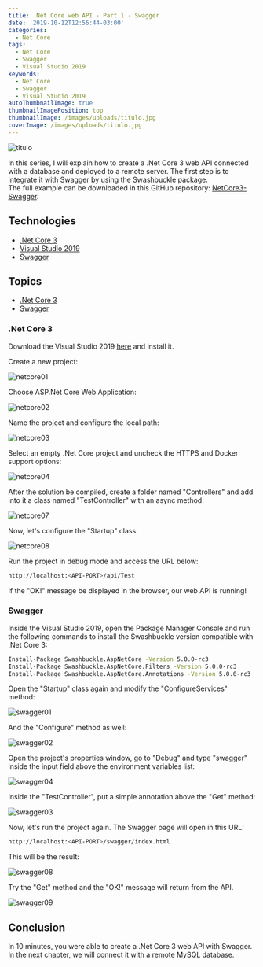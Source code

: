```yaml
---
title: .Net Core web API - Part 1 - Swagger
date: '2019-10-12T12:56:44-03:00'
categories:
  - Net Core
tags:
  - Net Core
  - Swagger
  - Visual Studio 2019
keywords:
  - Net Core
  - Swagger
  - Visual Studio 2019
autoThumbnailImage: true
thumbnailImagePosition: top
thumbnailImage: /images/uploads/titulo.jpg
coverImage: /images/uploads/titulo.jpg
---
```

![titulo](/images/uploads/titulo.jpg)

In this series, I will explain how to create a .Net Core 3 web API connected with a database and deployed to a remote server. The first step is to integrate it with Swagger by using the Swashbuckle package.  
The full example can be downloaded in this GitHub repository: [NetCore3-Swagger](https://github.com/lucianopereira86/NetCore3-Swagger).

## Technologies

* [.Net Core 3](https://docs.microsoft.com/pt-br/dotnet/core/whats-new/dotnet-core-3-0)
* [Visual Studio 2019](https://visualstudio.microsoft.com/pt-br/vs/)
* [Swagger](https://docs.microsoft.com/pt-br/aspnet/core/tutorials/getting-started-with-swashbuckle?view=aspnetcore-3.0&tabs=visual-studio)

## Topics

* [.Net Core 3](#net-core-3)
* [Swagger](#swagger)

### .Net Core 3

Download the Visual Studio 2019 [here](https://visualstudio.microsoft.com/pt-br/vs/) and install it.

Create a new project:

![netcore01](/images/uploads/netcore01.jpg)

Choose ASP.Net Core Web Application:

![netcore02](/images/uploads/netcore02.jpg)

Name the project and configure the local path:

![netcore03](/images/uploads/netcore03.jpg)

Select an empty .Net Core project and uncheck the HTTPS and Docker support options:

![netcore04](/images/uploads/netcore04.jpg)

After the solution be compiled, create a folder named "Controllers" and add into it a class named "TestController" with an async method:

![netcore07](/images/uploads/netcore07.jpg)

Now, let's configure the "Startup" class:

![netcore08](/images/uploads/netcore08.jpg)

Run the project in debug mode and access the URL below:

```bash
http://localhost:<API-PORT>/api/Test
```

If the "OK!" message be displayed in the browser, our web API is running!  

### Swagger

Inside the Visual Studio 2019, open the Package Manager Console and run the following commands to install the Swashbuckle version compatible with .Net Core 3:

```bash
Install-Package Swashbuckle.AspNetCore -Version 5.0.0-rc3
Install-Package Swashbuckle.AspNetCore.Filters -Version 5.0.0-rc3
Install-Package Swashbuckle.AspNetCore.Annotations -Version 5.0.0-rc3
```

Open the "Startup" class again and modify the "ConfigureServices" method:

![swagger01](/images/uploads/swagger01.jpg)

And the "Configure" method as well:

![swagger02](/images/uploads/swagger02.jpg)

Open the project's properties window, go to "Debug" and type "swagger" inside the input field above the environment variables list:

![swagger04](/images/uploads/swagger04.jpg)

Inside the "TestController", put a simple annotation above the "Get" method:

![swagger03](/images/uploads/swagger03.jpg)

Now, let's run the project again. The Swagger page will open in this URL:

```bash
http://localhost:<API-PORT>/swagger/index.html
```

This will be the result:

![swagger08](/images/uploads/swagger08.jpg)

Try the "Get" method and the "OK!" message will return from the API.

![swagger09](/images/uploads/swagger09.jpg)

## Conclusion

In 10 minutes, you were able to create a .Net Core 3 web API with Swagger. In the next chapter, we will connect it with a remote MySQL database.
